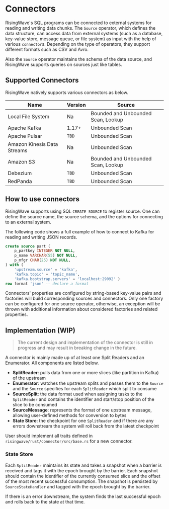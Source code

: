 # Connectors

RisingWave's SQL programs can be connected to external systems for reading and writing data chunks. The `Source` operator, which defines the data structure, can access data from external systems (such as a database, key-value store, message queue, or file system) as input with the help of various `connector`s. Depending on the type of operators, they support different formats such as CSV and Avro.

Also the `Source` operator maintains the schema of the data source, and RisingWave supports queries on sources just like tables.

## Supported Connectors

RisingWave natively supports various connectors as below.

|Name|Version|Source|
|---|---|---|
|Local File System|Na|Bounded and Unbounded Scan, Lookup|
|Apache Kafka|1.17+|Unbounded Scan|
|Apache Pulsar|`TBD`|Unbounded Scan|
|Amazon Kinesis Data Streams|Na|Unbounded Scan|
|Amazon S3|Na|Bounded and Unbounded Scan, Lookup|
|Debezium|`TBD`|Unbounded Scan|
|RedPanda|`TBD`|Unbounded Scan|

## How to use connectors

RisingWave supports using SQL `CREATE SOURCE` to register source. One can define the source name, the source schema, and the options for connecting to an external system.

The following code shows a full example of how to connect to Kafka for reading and writing JSON records.

```SQL
create source part (
    p_partkey INTEGER NOT NULL,
    p_name VARCHAR(55) NOT NULL,
    p_mfgr CHAR(25) NOT NULL,
) with (
    'upstream.source' = 'kafka',
    'kafka.topic' = 'topic_name',
    'kafka.bootstrap.servers' = 'localhost:29092' )
row format 'json' -- declare a format
```

Connectors' properties are configured by string-based key-value pairs and factories will build corresponding sources and connectors. Only one factory can be configured for one source operator, otherwise, an exception will be thrown with additional information about considered factories and related properties.

## Implementation (WIP)

> The current design and implementation of the connector is still in progress and may result in breaking change in the future.

A connector is mainly made up of at least one Split Readers and an Enumerator. All components are listed below.

* **SplitReader**: pulls data from one or more slices (like partition in Kafka) of the upstream
* **Enumerator**: watches the upstream splits and passes them to the `Source` and the `Source` specifies for each `SplitReader` which split to consume
* **SourceSplit**: the data format used when assigning tasks to the `SplitReader` and contains the identifier and start/stop position of the slice to be consumed
* **SourceMessage**: represents the format of one upstream message, allowing user-defined methods for conversion to bytes
* **State Store**: the checkpoint for one `SplitReader` and if there are any errors downstream the system will roll back from the latest checkpoint

User should implement all traits defined in `risingwave/rust/connector/src/base.rs` for a new connector.

### State Store

Each `SplitReader` maintains its state and takes a snapshot when a barrier is received and tags it with the epoch brought by the barrier. Each snapshot should contain the identifier of the currently consumed slice and the offset of the most recent successful consumption. The snapshot is persisted by `SourceStateHandler` and tagged with the epoch brought by the barrier.

If there is an error downstream, the system finds the last successful epoch and rolls back to the state at that time.
